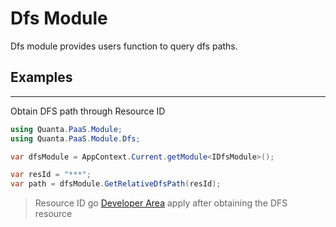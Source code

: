 Dfs Module
================

Dfs module provides users function to query dfs paths.

## Examples
----------------

Obtain DFS path through Resource ID  

```csharp
using Quanta.PaaS.Module;
using Quanta.PaaS.Module.Dfs;

var dfsModule = AppContext.Current.getModule<IDfsModule>();

var resId = "***";
var path = dfsModule.GetRelativeDfsPath(resId);
```

> Resource ID go [Developer Area](http://www.quanta-camp.com/Developer/) apply after obtaining the DFS resource

